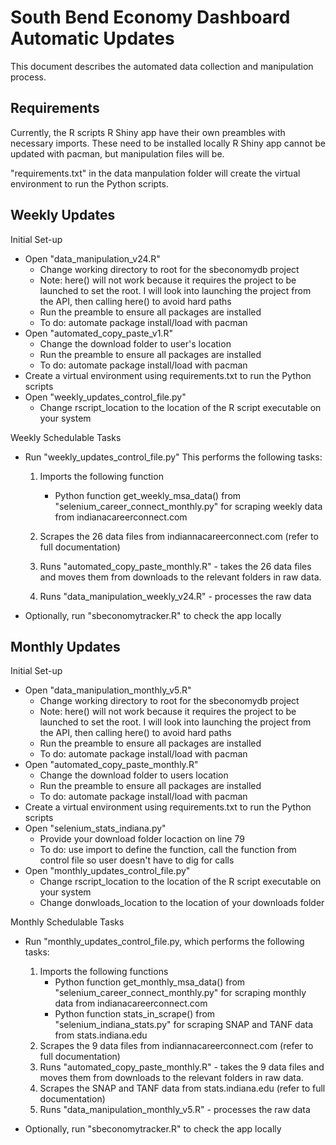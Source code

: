 # South Bend Economy Dashboard Automatic Updates
This document describes the automated data collection and manipulation process.

## Requirements

Currently, the R scripts R Shiny app have their own preambles with necessary imports.  These need to be installed locally R Shiny app cannot be updated with pacman, but manipulation files will be.

"requirements.txt" in the data manpulation folder will create the virtual environment to run the Python scripts.

## Weekly Updates
Initial Set-up
- Open "data_manipulation_v24.R"
    - Change working directory to root for the sbeconomydb project
    - Note: here() will not work because it requires the project to be launched to set the root. I will look into launching the project from the API, then calling here() to avoid hard paths
    - Run the preamble to ensure all packages are installed
    - To do: automate package install/load with pacman
- Open "automated_copy_paste_v1.R"
    - Change the download folder to user's location
    - Run the preamble to ensure all packages are installed
    - To do: automate package install/load with pacman
- Create a virtual environment using requirements.txt to run the Python scripts
- Open "weekly_updates_control_file.py" 
    - Change rscript_location to the location of the R script executable on your system

Weekly Schedulable Tasks
- Run "weekly_updates_control_file.py" This performs the following tasks:
    1. Imports the following function
         - Python function get_weekly_msa_data() from "selenium_career_connect_monthly.py" for scraping weekly data from indianacareerconnect.com
    
    2. Scrapes the 26 data files from indiannacareerconnect.com (refer to full documentation)
    3. Runs "automated_copy_paste_monthly.R" - takes the 26 data files and moves them from downloads to the relevant folders in raw data.
    4. Runs "data_manipulation_weekly_v24.R" - processes the raw data

- Optionally, run "sbeconomytracker.R" to check the app locally


## Monthly Updates
Initial Set-up
- Open "data_manipulation_monthly_v5.R"
    - Change working directory to root for the sbeconomydb project
    - Note: here() will not work because it requires the project to be launched to set the root. I will look into launching the project from the API, then calling here() to avoid hard paths
    - Run the preamble to ensure all packages are installed
    - To do: automate package install/load with pacman
- Open "automated_copy_paste_monthly.R"
    - Change the download folder to users location
    - Run the preamble to ensure all packages are installed
    - To do: automate package install/load with pacman
- Create a virtual environment using requirements.txt to run the Python scripts
- Open "selenium_stats_indiana.py"
    - Provide your download folder locaction on line 79
    - To do: use import to define the function, call the function from control file so user doesn't have to dig for calls
- Open "monthly_updates_control_file.py" 
    - Change rscript_location to the location of the R script executable on your system
    - Change donwloads_location to the location of your downloads folder

Monthly Schedulable Tasks
- Run "monthly_updates_control_file.py, which performs the following tasks:
    1. Imports the following functions
        - Python function get_monthly_msa_data() from "selenium_career_connect_monthly.py" for scraping monthly data from indianacareerconnect.com
        - Python function stats_in_scrape() from "selenium_indiana_stats.py" for scraping SNAP and TANF data from stats.indiana.edu
    2. Scrapes the 9 data files from indiannacareerconnect.com (refer to full documentation)
    3. Runs "automated_copy_paste_monthly.R" - takes the 9 data files and moves them from downloads to the relevant folders in raw data.
    3. Scrapes the SNAP and TANF data from stats.indiana.edu (refer to full documentation)
    4. Runs "data_manipulation_monthly_v5.R" - processes the raw data

- Optionally, run "sbeconomytracker.R" to check the app locally
